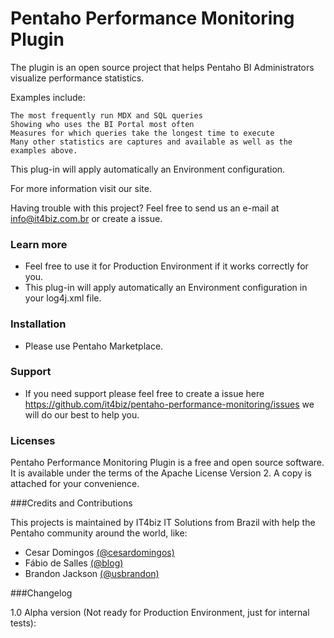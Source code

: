 # Pentaho Performance Monitoring Plugin

The plugin is an open source project that helps Pentaho BI Administrators visualize performance statistics.

Examples include:

    The most frequently run MDX and SQL queries
    Showing who uses the BI Portal most often
    Measures for which queries take the longest time to execute
    Many other statistics are captures and available as well as the examples above.

This plug-in will apply automatically an Environment configuration.

For more information visit our site.

Having trouble with this project? Feel free to send us an e-mail at info@it4biz.com.br or create a issue.

### Learn more
* Feel free to use it for Production Environment if it works correctly for you.
* This plug-in will apply automatically an Environment configuration in your log4j.xml file.

### Installation
* Please use Pentaho Marketplace.

### Support
* If you need support please feel free to create a issue here https://github.com/it4biz/pentaho-performance-monitoring/issues we will do our best to help you.

### Licenses

Pentaho Performance Monitoring Plugin is a free and open source software. It is available under the terms of the Apache License Version 2. A copy is attached for your convenience.

###Credits and Contributions

This projects is maintained by IT4biz IT Solutions from Brazil with help the Pentaho community around the world, like:

* Cesar Domingos [(@cesardomingos)](https://twitter.com/cesardomingos)
* Fábio de Salles [(@blog)](https://geekbi.wordpress.com) 
* Brandon Jackson [(@usbrandon)](https://twitter.com/usbrandon)


###Changelog

1.0 Alpha version (Not ready for Production Environment, just for internal tests):




